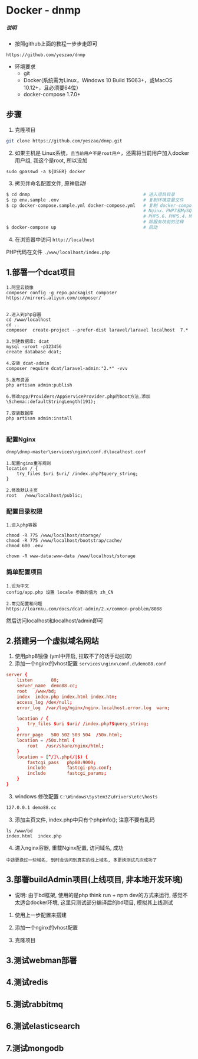 # Docker - dnmp

##### 说明

- 按照github上面的教程一步步走即可

```
https://github.com/yeszao/dnmp
```

- 环境要求
    - git
    - Docker(系统需为Linux，Windows 10 Build 15063+，或MacOS 10.12+，且必须要64位）
    - docker-compose 1.7.0+


## 步骤

1. 克隆项目

```bash
git clone https://github.com/yeszao/dnmp.git
```

2. 如果主机是 Linux系统，`且当前用户不是root用户`，还需将当前用户加入docker用户组, 我这个是root, 所以没加

```
sudo gpasswd -a ${USER} docker
```

3. 拷贝并命名配置文件, 原神启动!

```bash
$ cd dnmp                                           # 进入项目目录
$ cp env.sample .env                                # 复制环境变量文件
$ cp docker-compose.sample.yml docker-compose.yml   # 复制 docker-compose 配置文件。默认启动3个服务：
                                                    # Nginx、PHP7和MySQL8。要开启更多其他服务，如Redis、
                                                    # PHP5.6、PHP5.4、MongoDB，ElasticSearch等，请删
                                                    # 除服务块前的注释
$ docker-compose up                                 # 启动
```

4. 在浏览器中访问 `http://localhost`

PHP代码在文件 `./www/localhost/index.php`



## 1.部署一个dcat项目

```
1.阿里云镜像
composer config -g repo.packagist composer https://mirrors.aliyun.com/composer/


2.进入到php容器
cd /www/localhost
cd ..
composer  create-project --prefer-dist laravel/laravel localhost  7.*

3.创建数据库: dcat
mysql -uroot -p123456
create database dcat;

4.安装 dcat-admin
composer require dcat/laravel-admin:"2.*" -vvv

5.发布资源
php artisan admin:publish

6.修改app/Providers/AppServiceProvider.php的boot方法,添加
\Schema::defaultStringLength(191);

7.安装数据库
php artisan admin:install


```

### 配置Nginx

```
dnmp\dnmp-master\services\nginx\conf.d\localhost.conf

1.配置nginx重写规则
location / {
    try_files $uri $uri/ /index.php?$query_string;
}

2.修改默认主页
root   /www/localhost/public;

```

### 配置目录权限

```
1.进入php容器

chmod -R 775 /www/localhost/storage/
chmod -R 775 /www/localhost/bootstrap/cache/
chmod 600 .env

chown -R www-data:www-data /www/localhost/storage
```

### 简单配置项目

```
1.设为中文
config/app.php 设置 locale 参数的值为 zh_CN

2.常见配置和问题
https://learnku.com/docs/dcat-admin/2.x/common-problem/8088
```

然后访问localhost和localhost/admin即可

## 2.搭建另一个虚拟域名网站

1. 使用php8镜像 (yml中开启, 拉取不了的话手动拉取)
2. 添加一个nginx的vhost配置 `services\nginx\conf.d\demo88.conf`

```conf
server {
    listen       80;
    server_name  demo88.cc;
    root   /www/bd;
    index  index.php index.html index.htm;
    access_log /dev/null;
    error_log  /var/log/nginx/nginx.localhost.error.log  warn;

    location / {
        try_files $uri $uri/ /index.php?$query_string;
    }
    error_page   500 502 503 504  /50x.html;
    location = /50x.html {
        root   /usr/share/nginx/html;
    }
    location ~ [^/]\.php(/|$) {
        fastcgi_pass   php80:9000;
        include        fastcgi-php.conf;
        include        fastcgi_params;
    }
}
```

3. windows 修改配置 `C:\Windows\System32\drivers\etc\hosts`

```bash
127.0.0.1 demo88.cc
```

3. 添加主页文件, index.php中只有个phpinfo(); 注意不要有乱码

```
ls /www/bd
index.html  index.php
```

4. 进入nginx容器, 重载Nginx配置, 访问域名, 成功 

`中途更换过一些域名, 到时会访问到真实的线上域名, 多更换测试几次成功了`



## 3.部署buildAdmin项目(上线项目, 非本地开发环境)

- 说明: 由于bd框架, 使用的是php think run + npm dev的方式来运行, 感觉不太适合docker环境, 这里只测试部分编译后的bd项目, 模拟其上线测试

1. 使用上一步配置来搭建

2. 添加一个nginx的vhost配置

3. 克隆项目


## 3.测试webman部署


## 4.测试redis

## 5.测试rabbitmq

## 6.测试elasticsearch

## 7.测试mongodb
